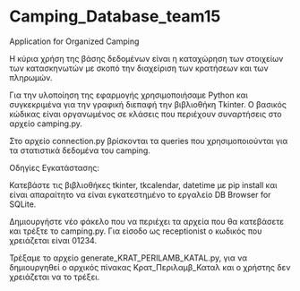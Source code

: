 # Camping_Database_team15
Application for Organized Camping

Η κύρια χρήση της βάσης δεδομένων είναι η καταχώρηση των στοιχείων των κατασκηνωτών με σκοπό την διαχείριση των κρατήσεων και των πληρωμών. 

Για την υλοποίηση της εφαρμογής χρησιμοποιήσαμε Python και συγκεκριμένα για την γραφική διεπαφή την βιβλιοθήκη Tkinter. Ο βασικός κώδικας είναι οργανωμένος σε κλάσεις που περιέχουν συναρτήσεις στο αρχείο camping.py. 

Στο αρχείο connection.py βρίσκονται τα queries που χρησιμοποιούνται για τα στατιστικά δεδομένα του camping. 

Οδηγίες Εγκατάστασης:

  Κατεβάστε τις βιβλιοθήκες tkinter, tkcalendar, datetime με pip install και είναι απαραίτητο να είναι εγκατεστημένο το εργαλείο DB Browser for SQLite.
  
  Δημιουργήστε νέο φάκελο που να περιέχει τα αρχεία που θα κατεβάσετε και τρέξτε το camping.py. Για είσοδο ως receptionist ο κωδικός που χρειάζεται είναι 01234.
  
  Τρέξαμε το αρχείο generate_KRAT_PERILAMB_KATAL.py, για να δημιουργηθεί ο αρχικός πίνακας  Kρατ_Περιλαμβ_Καταλ και ο χρήστης δεν χρειάζεται να το τρέξει.
